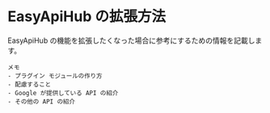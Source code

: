 # EasyApiHub の拡張方法
EasyApiHub の機能を拡張したくなった場合に参考にするための情報を記載します。

```
メモ
- プラグイン モジュールの作り方
- 配慮すること
- Google が提供している API の紹介
- その他の API の紹介
```